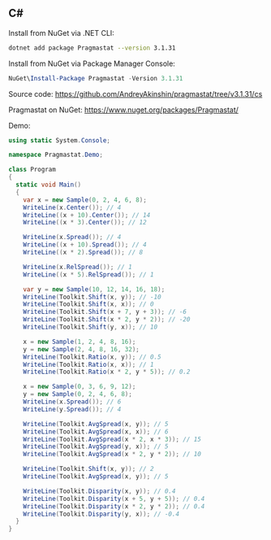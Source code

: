 <span id="cs"></span> <!-- [pdf] DELETE -->

## C\#

Install from NuGet via .NET CLI:

```bash
dotnet add package Pragmastat --version 3.1.31
```

Install from NuGet via Package Manager Console:

```ps1
NuGet\Install-Package Pragmastat -Version 3.1.31
```

Source code: https://github.com/AndreyAkinshin/pragmastat/tree/v3.1.31/cs

Pragmastat on NuGet: https://www.nuget.org/packages/Pragmastat/

Demo:

```cs
using static System.Console;

namespace Pragmastat.Demo;

class Program
{
  static void Main()
  {
    var x = new Sample(0, 2, 4, 6, 8);
    WriteLine(x.Center()); // 4
    WriteLine((x + 10).Center()); // 14
    WriteLine((x * 3).Center()); // 12

    WriteLine(x.Spread()); // 4
    WriteLine((x + 10).Spread()); // 4
    WriteLine((x * 2).Spread()); // 8

    WriteLine(x.RelSpread()); // 1
    WriteLine((x * 5).RelSpread()); // 1

    var y = new Sample(10, 12, 14, 16, 18);
    WriteLine(Toolkit.Shift(x, y)); // -10
    WriteLine(Toolkit.Shift(x, x)); // 0
    WriteLine(Toolkit.Shift(x + 7, y + 3)); // -6
    WriteLine(Toolkit.Shift(x * 2, y * 2)); // -20
    WriteLine(Toolkit.Shift(y, x)); // 10

    x = new Sample(1, 2, 4, 8, 16);
    y = new Sample(2, 4, 8, 16, 32);
    WriteLine(Toolkit.Ratio(x, y)); // 0.5
    WriteLine(Toolkit.Ratio(x, x)); // 1
    WriteLine(Toolkit.Ratio(x * 2, y * 5)); // 0.2

    x = new Sample(0, 3, 6, 9, 12);
    y = new Sample(0, 2, 4, 6, 8);
    WriteLine(x.Spread()); // 6
    WriteLine(y.Spread()); // 4

    WriteLine(Toolkit.AvgSpread(x, y)); // 5
    WriteLine(Toolkit.AvgSpread(x, x)); // 6
    WriteLine(Toolkit.AvgSpread(x * 2, x * 3)); // 15
    WriteLine(Toolkit.AvgSpread(y, x)); // 5
    WriteLine(Toolkit.AvgSpread(x * 2, y * 2)); // 10

    WriteLine(Toolkit.Shift(x, y)); // 2
    WriteLine(Toolkit.AvgSpread(x, y)); // 5

    WriteLine(Toolkit.Disparity(x, y)); // 0.4
    WriteLine(Toolkit.Disparity(x + 5, y + 5)); // 0.4
    WriteLine(Toolkit.Disparity(x * 2, y * 2)); // 0.4
    WriteLine(Toolkit.Disparity(y, x)); // -0.4
  }
}
```